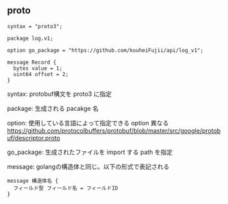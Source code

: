 ## proto

```golang
syntax = "proto3";

package log.v1;

option go_package = "https://github.com/kouheiFujii/api/log_v1";

message Record {
  bytes value = 1;
  uint64 offset = 2;
}
```

syntax: protobuf構文を proto3 に指定

package: 生成される pacakge 名

option: 使用している言語によって指定できる option 異なる
https://github.com/protocolbuffers/protobuf/blob/master/src/google/protobuf/descriptor.proto

go_package: 生成されたファイルを import する path を指定

message: golangの構造体と同じ。以下の形式で表記される

```
message 構造体名 {
  フィールド型 フィールド名 = フィールドID
}
```
